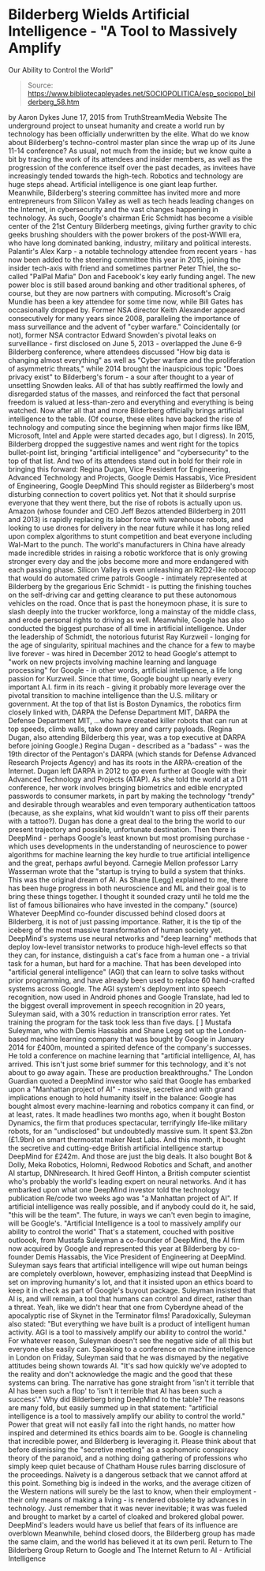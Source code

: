 # Bilderberg Wields Artificial Intelligence - "A Tool to Massively Amplify 
Our Ability to Control the World"

> Source: https://www.bibliotecapleyades.net/SOCIOPOLITICA/esp_sociopol_bilderberg_58.htm

by Aaron Dykes June 17, 2015 from TruthStreamMedia Website
The underground project to unseat humanity and create a world run by technology has been officially underwritten by the elite.
What do we know about Bilderberg's techno-control master plan since the wrap up of its June 11-14 conference?
As usual, not much from the inside; but we know quite a bit by tracing the work of its attendees and insider members, as well as the progression of the conference itself over the past decades, as invitees have increasingly tended towards the high-tech.
Robotics and technology are huge steps ahead. Artificial intelligence is one giant leap further.
Meanwhile, Bilderberg's steering committee has invited more and more entrepreneurs from Silicon Valley as well as tech heads leading changes on the Internet, in cybersecurity and the vast changes happening in technology.
As such, Google's chairman Eric Schmidt has become a visible center of the 21st Century Bilderberg meetings, giving further gravity to chic geeks brushing shoulders with the power brokers of the post-WWII era, who have long dominated banking, industry, military and political interests.
Palantir's Alex Karp - a notable technology attendee from recent years - has now been added to the steering committee this year in 2015, joining the insider tech-axis with friend and sometimes partner Peter Thiel, the so-called "PalPal Mafia" Don and Facebook's key early funding angel.
The new power bloc is still based around banking and other traditional spheres, of course, but they are now partners with computing.
Microsoft's Craig Mundie has been a key attendee for some time now, while Bill Gates has occasionally dropped by.
Former NSA director Keith Alexander appeared consecutively for many years since 2008, paralleling the importance of mass surveillance and the advent of "cyber warfare."
Coincidentally (or not), former NSA contractor Edward Snowden's pivotal leaks on surveillance - first disclosed on June 5, 2013 - overlapped the June 6-9 Bilderberg conference, where attendees discussed "How big data is changing almost everything" as well as "Cyber warfare and the proliferation of asymmetric threats," while 2014 brought the inauspicious topic "Does privacy exist" to Bilderberg's forum - a sour after thought to a year of unsettling Snowden leaks.
All of that has subtly reaffirmed the lowly and disregarded status of the masses, and reinforced the fact that personal freedom is valued at less-than-zero and everything and everything is being watched.
Now after all that and more Bilderberg officially brings artificial intelligence to the table.
(Of course, these elites have backed the rise of technology and computing since the beginning when major firms like IBM, Microsoft, Intel and Apple were started decades ago, but I digress).
In 2015, Bilderberg dropped the suggestive names and went right for the topics bullet-point list, bringing "artificial intelligence" and "cybersecurity" to the top of that list.
And two of its attendees stand out in bold for their role in bringing this forward:
Regina Dugan, Vice President for Engineering, Advanced Technology and Projects, Google
Demis Hassabis, Vice President of Engineering, Google DeepMind
This should register as Bilderberg's most disturbing connection to covert politics yet.
Not that it should surprise everyone that they went there, but the rise of robots is actually upon us.
Amazon (whose founder and CEO Jeff Bezos attended Bilderberg in 2011 and 2013) is rapidly replacing its labor force with warehouse robots, and looking to use drones for delivery in the near future while it has long relied upon complex algorithms to stunt competition and beat everyone including Wal-Mart to the punch.
The world's manufacturers in China have already made incredible strides in raising a robotic workforce that is only growing stronger every day and the jobs become more and more endangered with each passing phase.
Silicon Valley is even unleashing an R2D2-like robocop that would do automated crime patrols
Google - intimately represented at Bilderberg by the gregarious Eric Schmidt - is putting the finishing touches on the self-driving car and getting clearance to put these autonomous vehicles on the road.
Once that is past the honeymoon phase, it is sure to slash deeply into the trucker workforce, long a mainstay of the middle class, and erode personal rights to driving as well.
Meanwhile, Google has also conducted the biggest purchase of all time in artificial intelligence.
Under the leadership of Schmidt, the notorious futurist Ray Kurzweil - longing for the age of singularity, spiritual machines and the chance for a few to maybe live forever - was hired in December 2012 to head Google's attempt to "work on new projects involving machine learning and language processing" for Google - in other words, artificial intelligence, a life long passion for Kurzweil.
Since that time, Google bought up nearly every important A.I. firm in its reach - giving it probably more leverage over the pivotal transition to machine intelligence than the U.S. military or government.
At the top of that list is Boston Dynamics, the robotics firm closely linked with,
DARPA the Defense Department MIT,
DARPA
the Defense Department
MIT,
...who have created killer robots that can run at top speeds, climb walls, take down prey and carry payloads.
(Regina Dugan, also attending Bilderberg this year, was a top executive at DARPA before joining Google.)
Regina Dugan - described as a "badass" - was the 19th director of the Pentagon's DARPA (which stands for Defense Advanced Research Projects Agency) and has its roots in the ARPA-creation of the Internet.
Dugan left DARPA in 2012 to go even further at Google with their Advanced Technology and Projects (ATAP).
As she told the world at a D11 conference, her work involves bringing biometrics and edible encrypted passwords to consumer markets, in part by making the technology "trendy" and desirable through wearables and even temporary authentication tattoos (because, as she explains, what kid wouldn't want to piss off their parents with a tattoo?).
Dugan has done a great deal to the bring the world to our present trajectory and possible, unfortunate destination.
Then there is DeepMind - perhaps Google's least known but most promising purchase - which uses developments in the understanding of neuroscience to power algorithms for machine learning the key hurdle to true artificial intelligence and the great, perhaps awful beyond.
Carnegie Mellon professor Larry Wasserman wrote that the "startup is trying to build a system that thinks. This was the original dream of AI.
As Shane [Legg] explained to me, there has been huge progress in both neuroscience and ML and their goal is to bring these things together. I thought it sounded crazy until he told me the list of famous billionaires who have invested in the company."
(source)
Whatever DeepMind co-founder discussed behind closed doors at Bilderberg, it is not of just passing importance.
Rather, it is the tip of the iceberg of the most massive transformation of human society yet.
DeepMind's systems use neural networks and "deep learning" methods that deploy low-level transistor networks to produce high-level effects so that they can, for instance, distinguish a cat's face from a human one - a trivial task for a human, but hard for a machine.
That has been developed into "artificial general intelligence" (AGI) that can learn to solve tasks without prior programming, and have already been used to replace 60 hand-crafted systems across Google.
The AGI system's deployment into speech recognition, now used in Android phones and Google Translate, had led to the biggest overall improvement in speech recognition in 20 years, Suleyman said, with a 30% reduction in transcription error rates.
Yet training the program for the task took less than five days.
[ ]
Mustafa Suleyman, who with Demis Hassabis and Shane Legg set up the London-based machine learning company that was bought by Google in January 2014 for £400m, mounted a spirited defence of the company's successes.
He told a conference on machine learning that "artificial intelligence, AI, has arrived. This isn't just some brief summer for this technology, and it's not about to go away again.
These are production breakthroughs."
The London Guardian quoted a DeepMind investor who said that Google has embarked upon a "Manhattan project of AI" - massive, secretive and with grand implications enough to hold humanity itself in the balance:
Google has bought almost every machine-learning and robotics company it can find, or at least, rates.
It made headlines two months ago, when it bought Boston Dynamics, the firm that produces spectacular, terrifyingly life-like military robots, for an "undisclosed" but undoubtedly massive sum. It spent $3.2bn (£1.9bn) on smart thermostat maker Nest Labs.
And this month, it bought the secretive and cutting-edge British artificial intelligence startup DeepMind for £242m.
And those are just the big deals. It also bought Bot & Dolly, Meka Robotics, Holomni, Redwood Robotics and Schaft, and another AI startup, DNNresearch. It hired Geoff Hinton, a British computer scientist who's probably the world's leading expert on neural networks.
And it has embarked upon what one DeepMind investor told the technology publication Re/code two weeks ago was "a Manhattan project of AI". If artificial intelligence was really possible, and if anybody could do it, he said, "this will be the team".
The future, in ways we can't even begin to imagine, will be Google's.
"Artificial Intelligence is a tool to massively amplify our ability to control the world"
That's a statement, couched with positive outloook, from Mustafa Suleyman a co-founder of DeepMind, the AI firm now acquired by Google and represented this year at Bilderberg by co-founder Demis Hassabis, the Vice President of Engineering at DeepMind.
Suleyman says fears that artificial intelligence will wipe out human beings are completely overblown, however, emphasizing instead that DeepMind is set on improving humanity's lot, and that it insisted upon an ethics board to keep it in check as part of Google's buyout package.
Suleyman insisted that AI is, and will remain, a tool that humans can control and direct, rather than a threat.
Yeah, like we didn't hear that one from Cyberdyne ahead of the apocalyptic rise of Skynet in the Terminator films!
Paradoxically, Suleyman also stated:
"But everything we have built is a product of intelligent human activity. AGI is a tool to massively amplify our ability to control the world."
For whatever reason, Suleyman doesn't see the negative side of all this but everyone else easily can.
Speaking to a conference on machine intelligence in London on Friday, Suleyman said that he was dismayed by the negative attitudes being shown towards AI.
"It's sad how quickly we've adopted to the reality and don't acknowledge the magic and the good that these systems can bring. The narrative has gone straight from 'isn't it terrible that AI has been such a flop' to 'isn't it terrible that AI has been such a success'."
Why did Bilderberg bring DeepMind to the table?
The reasons are many fold, but easily summed up in that statement:
"artificial intelligence is a tool to massively amplify our ability to control the world."
Power that great will not easily fall into the right hands, no matter how inspired and determined its ethics boards aim to be.
Google is channeling that incredible power, and Bilderberg is leveraging it.
Please think about that before dismissing the "secretive meeting" as a sophomoric conspiracy theory of the paranoid, and a nothing doing gathering of professions who simply keep quiet because of Chatham House rules barring disclosure of the proceedings.
Naïvety is a dangerous setback that we cannot afford at this point.
Something big is indeed in the works, and the average citizen of the Western nations will surely be the last to know, when their employment - their only means of making a living - is rendered obsolete by advances in technology. Just remember that it was never inevitable; it was was fueled and brought to market by a cartel of cloaked and brokered global power.
DeepMind's leaders would have us belief that fears of its influence are overblown
Meanwhile, behind closed doors, the Bilderberg group has made the same claim, and the world has believed it at its own peril.
Return to The Bilderberg Group
Return to Google and The Internet
Return to AI - Artificial Intelligence

